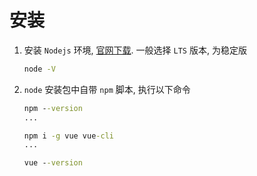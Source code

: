 # 安装

1. 安装 `Nodejs` 环境, [官网下载](https://nodejs.org/zh-cn/download/). 一般选择 `LTS` 版本, 为稳定版
    ```cmd
    node -V
    ```

2. `node` 安装包中自带 `npm` 脚本, 执行以下命令
    ```cmd
    npm --version
    ...

    npm i -g vue vue-cli
    ...
    
    vue --version 
    ```
